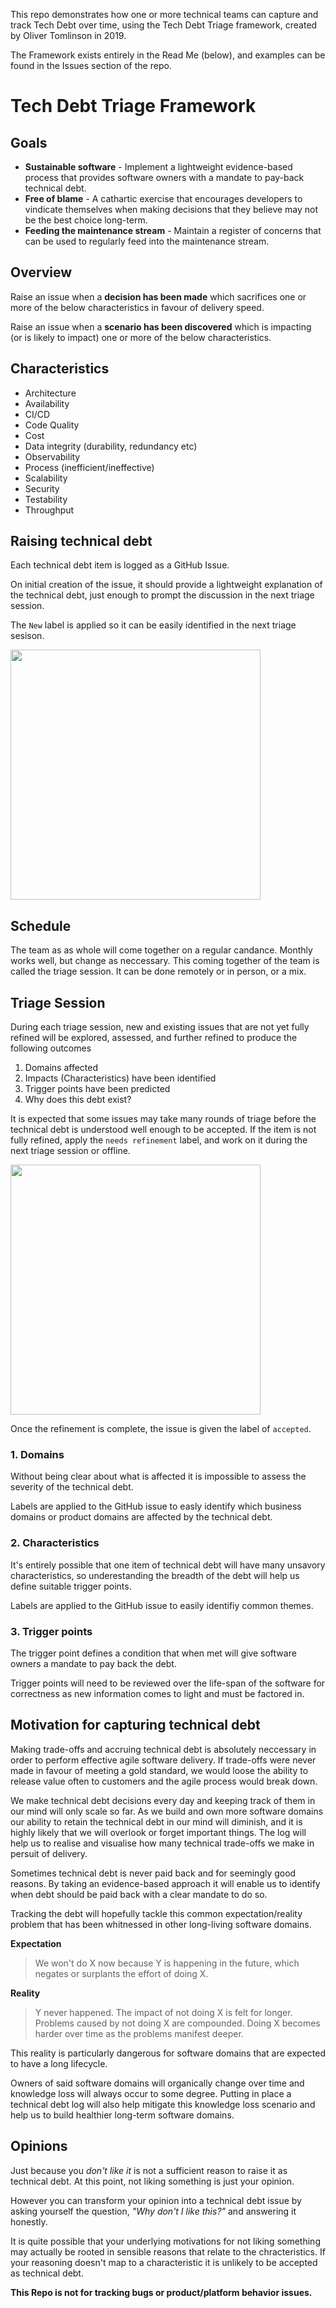 This repo demonstrates how one or more technical teams can capture and track Tech Debt over time, using the Tech Debt Triage framework, created by Oliver Tomlinson in 2019. 

The Framework exists entirely in the Read Me (below), and examples can be found in the Issues section of the repo.

# Tech Debt Triage Framework

## Goals

- **Sustainable software** - Implement a lightweight evidence-based process that provides software owners with a mandate to pay-back technical debt.
- **Free of blame** - A cathartic exercise that encourages developers to vindicate themselves when making decisions that they believe may not be the best choice long-term.
- **Feeding the maintenance stream** - Maintain a register of concerns that can be used to regularly feed into the maintenance stream.

## Overview
Raise an issue when a **decision has been made** which sacrifices one or more of the below characteristics in favour of delivery speed.

Raise an issue when a **scenario has been discovered** which is impacting (or is likely to impact) one or more of the below characteristics.

## Characteristics

* Architecture
* Availability
* CI/CD
* Code Quality
* Cost
* Data integrity (durability, redundancy etc)
* Observability
* Process (inefficient/ineffective)
* Scalability 
* Security
* Testability
* Throughput

## Raising technical debt

Each technical debt item is logged as a GitHub Issue. 

On initial creation of the issue, it should provide a lightweight explanation of the technical debt, just enough to prompt the discussion in the next triage session.

The `New` label is applied so it can be easily identified in the next triage sesison.

<kbd>
<img src="https://user-images.githubusercontent.com/4224880/160201606-69de6dcb-1d25-4e13-899f-593aa780d3de.png" width="400" >
</kbd>  


## Schedule

The team as as whole will come together on a regular candance. Monthly works well, but change as neccessary. This coming together of the team is called the triage session. It can be done remotely or in person, or a mix.

## Triage Session

During each triage session, new and existing issues that are not yet fully refined will be explored, assessed, and further refined to produce the following outcomes

1. Domains affected
2. Impacts (Characteristics) have been identified
3. Trigger points have been predicted
4. Why does this debt exist?

It is expected that some issues may take many rounds of triage before the technical debt is understood well enough to be accepted. If the item is not fully refined, apply the `needs refinement` label, and work on it during the next triage session or offline.

<kbd>
<img src="https://user-images.githubusercontent.com/4224880/160202271-f1477eee-1dad-4c74-9295-ac1e5865a624.png" width="400" >
</kbd>

Once the refinement is complete, the issue is given the label of `accepted`.

### 1. Domains

Without being clear about what is affected it is impossible to assess the severity of the technical debt.

Labels are applied to the GitHub issue to easly identify which business domains or product domains are affected by the technical debt.

### 2. Characteristics

It's entirely possible that one item of technical debt will have many unsavory characteristics, so underestanding the breadth of the debt will help us define suitable trigger points.

Labels are applied to the GitHub issue to easily identifiy common themes.

### 3. Trigger points

The trigger point defines a condition that when met will give software owners a mandate to pay back the debt. 

Trigger points will need to be reviewed over the life-span of the software for correctness as new information comes to light and must be factored in.


## Motivation for capturing technical debt

Making trade-offs and accruing technical debt is absolutely neccessary in order to perform effective agile software delivery. If trade-offs were never made in favour of meeting a gold standard, we would loose the ability to release value often to customers and the agile process would break down.

We make technical debt decisions every day and keeping track of them in our mind will only scale so far. As we build and own more software domains our ability to retain the technical debt in our mind will diminish, and it is highly likely that we will overlook or forget important things. The log will help us to realise and visualise how many technical trade-offs we make in persuit of delivery.

Sometimes technical debt is never paid back and for seemingly good reasons. By taking an evidence-based approach it will enable us to identify when debt should be paid back with a clear mandate to do so. 

Tracking the debt will hopefully tackle this common expectation/reality problem that has been whitnessed in other long-living software domains.

**Expectation**

> We won't do X now because Y is happening in the future, which negates or surplants the effort of doing X.

**Reality**

> Y never happened. The impact of not doing X is felt for longer. Problems caused by not doing X are compounded. Doing X becomes harder over time as the problems manifest deeper. 

This reality is particularly dangerous for software domains that are expected to have a long lifecycle.

Owners of said software domains will organically change over time and knowledge loss will always occur to some degree. Putting in place a technical debt log will also help mitigate this knowledge loss scenario and help us to build healthier long-term software domains.

## Opinions

Just because you *don't like it* is not a sufficient reason to raise it as technical debt. At this point, not liking something is just your opinion.

However you can transform your opinion into a technical debt issue by asking yourself the question, *"Why don't I like this?"* and answering it honestly.

It is quite possible that your underlying motivations for not liking something may actually be rooted in sensible reasons that relate to the chracteristics. If your reasoning doesn't map to a characteristic it is unlikely to be accepted as technical debt.

**This Repo is not for tracking bugs or product/platform behavior issues.**
